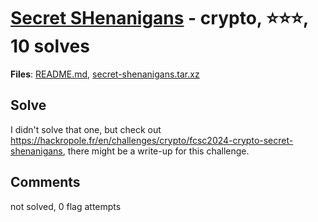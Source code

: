 [Secret SHenanigans](challenge_files/README.md) - crypto, ⭐⭐⭐, 10 solves
===

**Files**: [README.md](https://www.narthorn.com/ctf/FCSC-2024/challenge_files/crypto/Secret%20SHenanigans/README.md), [secret-shenanigans.tar.xz](https://www.narthorn.com/ctf/FCSC-2024/challenge_files/crypto/Secret%20SHenanigans/secret-shenanigans.tar.xz)

## Solve

I didn't solve that one, but check out https://hackropole.fr/en/challenges/crypto/fcsc2024-crypto-secret-shenanigans, there might be a write-up for this challenge.

## Comments

not solved, 0 flag attempts